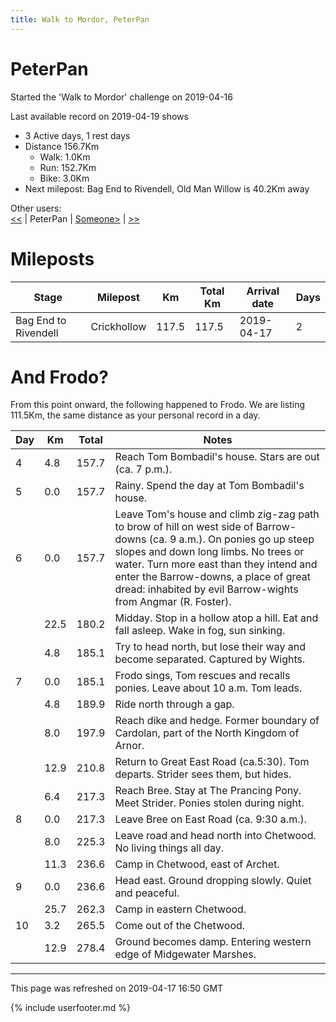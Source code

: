 ```yaml
---
title: Walk to Mordor, PeterPan
---
```


# PeterPan

Started the 'Walk to Mordor' challenge on 2019-04-16

Last available record on 2019-04-19 shows
* 3 Active days, 1 rest days
* Distance 156.7Km
  * Walk: 1.0Km
  * Run: 152.7Km
  * Bike: 3.0Km
* Next milepost: Bag End to Rivendell, Old Man Willow is 40.2Km away

Other users:  
[\<\<](PeterPan.md) | PeterPan | [Someone\>](Someone.md) | [\>\>](Someone.md)

# Mileposts

| Stage | Milepost | Km | Total Km | Arrival date | Days |
|---|---|---|---|---|---|
| Bag End to Rivendell | Crickhollow | 117.5 | 117.5 | 2019-04-17 | 2 |

# And Frodo?
From this point onward, the following happened to Frodo.
We are listing 111.5Km, the same distance as your personal record in a day.

| Day | Km | Total | Notes |
| --- | --- | --- | --- |
| 4 | 4.8 | 157.7 | Reach Tom Bombadil's house. Stars are out (ca. 7 p.m.). |
| 5 | 0.0 | 157.7 | Rainy. Spend the day at Tom Bombadil's house. |
| 6 | 0.0 | 157.7 | Leave Tom's house and climb zig-zag path to brow of hill on west side of Barrow-downs (ca. 9 a.m.). On ponies go up steep slopes and down long limbs. No trees or water. Turn more east than they intend and enter the Barrow-downs, a place of great dread: inhabited by evil Barrow-wights from Angmar (R. Foster). |
|   | 22.5 | 180.2 | Midday. Stop in a hollow atop a hill. Eat and fall asleep. Wake in fog, sun sinking. |
|   | 4.8 | 185.1 | Try to head north, but lose their way and become separated. Captured by Wights. |
| 7 | 0.0 | 185.1 | Frodo sings, Tom rescues and recalls ponies. Leave about 10 a.m. Tom leads. |
|   | 4.8 | 189.9 | Ride north through a gap. |
|   | 8.0 | 197.9 | Reach dike and hedge. Former boundary of Cardolan, part of the North Kingdom of Arnor. |
|   | 12.9 | 210.8 | Return to Great East Road (ca.5:30). Tom departs. Strider sees them, but hides. |
|   | 6.4 | 217.3 | Reach Bree. Stay at The Prancing Pony. Meet Strider. Ponies stolen during night. |
| 8 | 0.0 | 217.3 | Leave Bree on East Road (ca. 9:30 a.m.). |
|   | 8.0 | 225.3 | Leave road and head north into Chetwood. No living things all day. |
|   | 11.3 | 236.6 | Camp in Chetwood, east of Archet. |
| 9 | 0.0 | 236.6 | Head east. Ground dropping slowly. Quiet and peaceful. |
|   | 25.7 | 262.3 | Camp in eastern Chetwood. |
| 10 | 3.2 | 265.5 | Come out of the Chetwood. |
|   | 12.9 | 278.4 | Ground becomes damp. Entering western edge of Midgewater Marshes. |


---
This page was refreshed on 2019-04-17 16:50 GMT

{% include userfooter.md %}
